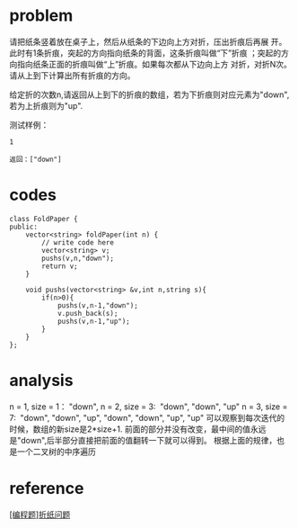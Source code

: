 # problem
请把纸条竖着放在桌⼦上，然后从纸条的下边向上⽅对折，压出折痕后再展 开。此时有1条折痕，突起的⽅向指向纸条的背⾯，这条折痕叫做“下”折痕 ；突起的⽅向指向纸条正⾯的折痕叫做“上”折痕。如果每次都从下边向上⽅ 对折，对折N次。请从上到下计算出所有折痕的⽅向。

给定折的次数n,请返回从上到下的折痕的数组，若为下折痕则对应元素为"down",若为上折痕则为"up".

测试样例：
```
1
```
```
返回：["down"]
```
# codes
```
class FoldPaper {
public:
    vector<string> foldPaper(int n) {
        // write code here
        vector<string> v;
        pushs(v,n,"down");
        return v;
    }
    
    void pushs(vector<string> &v,int n,string s){
        if(n>0){
            pushs(v,n-1,"down"); 
            v.push_back(s);
            pushs(v,n-1,"up");
        }
    }
};
```

# analysis
>
n = 1, size = 1： "down",
n = 2, size = 3:  "down", "down", "up"
n = 3, size = 7:  "down", "down", "up", "down", "down", "up", "up"
可以观察到每次迭代的时候，数组的新size是2*size+1. 前面的部分并没有改变，最中间的值永远是"down",后半部分直接把前面的值翻转一下就可以得到。
根据上面的规律，也是一个二叉树的中序遍历

# reference
[[编程题]折纸问题][1]

[1]: https://www.nowcoder.com/questionTerminal/430180b66a7547e1963b69b1d0efbd3c
